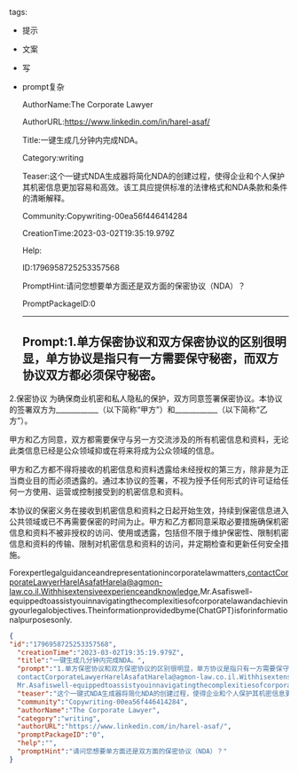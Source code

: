   tags: 
- 提示
- 文案
- 写
- prompt复杂

  AuthorName:The Corporate Lawyer

  AuthorURL:https://www.linkedin.com/in/harel-asaf/

  Title:一键生成几分钟内完成NDA。

  Category:writing

  Teaser:这个一键式NDA生成器将简化NDA的创建过程，使得企业和个人保护其机密信息更加容易和高效。该工具应提供标准的法律格式和NDA条款和条件的清晰解释。

  Community:Copywriting-00ea56f446414284

  CreationTime:2023-03-02T19:35:19.979Z

  Help:

  ID:1796958725253357568

  PromptHint:请问您想要单方面还是双方面的保密协议（NDA）？

  PromptPackageID:0

  ---

  ## Prompt:1.单方保密协议和双方保密协议的区别很明显，单方协议是指只有一方需要保守秘密，而双方协议双方都必须保守秘密。

2.保密协议
为确保商业机密和私人隐私的保护，双方同意签署保密协议。本协议的签署双方为____________（以下简称“甲方”）和____________（以下简称“乙方”）。

甲方和乙方同意，双方都需要保守与另一方交流涉及的所有机密信息和资料，无论此类信息已经是公众领域抑或在将来将成为公众领域的信息。

甲方和乙方都不得将接收的机密信息和资料透露给未经授权的第三方，除非是为正当商业目的而必须透露的。通过本协议的签署，不视为授予任何形式的许可证给任何一方使用、运营或控制接受到的机密信息和资料。

本协议的保密义务在接收到机密信息和资料之日起开始生效，持续到保密信息进入公共领域或已不再需要保密的时间为止。甲方和乙方都同意采取必要措施确保机密信息和资料不被非授权的访问、使用或透露，包括但不限于维护保密性、限制机密信息和资料的传输、限制对机密信息和资料的访问，并定期检查和更新任何安全措施。

Forexpertlegalguidanceandrepresentationincorporatelawmatters,contactCorporateLawyerHarelAsafatHarela@agmon-law.co.il.Withhisextensiveexperienceandknowledge,Mr.Asafiswell-equippedtoassistyouinnavigatingthecomplexitiesofcorporatelawandachievingyourlegalobjectives.Theinformationprovidedbyme(ChatGPT)isforinformationalpurposesonly.

  ```json
  {
  "id":"1796958725253357568",
    "creationTime":"2023-03-02T19:35:19.979Z",
    "title":"一键生成几分钟内完成NDA。",
    "prompt":"1.单方保密协议和双方保密协议的区别很明显，单方协议是指只有一方需要保守秘密，而双方协议双方都必须保守秘密。\n\n2.保密协议\n为确保商业机密和私人隐私的保护，双方同意签署保密协议。本协议的签署双方为____________（以下简称“甲方”）和____________（以下简称“乙方”）。\n\n甲方和乙方同意，双方都需要保守与另一方交流涉及的所有机密信息和资料，无论此类信息已经是公众领域抑或在将来将成为公众领域的信息。\n\n甲方和乙方都不得将接收的机密信息和资料透露给未经授权的第三方，除非是为正当商业目的而必须透露的。通过本协议的签署，不视为授予任何形式的许可证给任何一方使用、运营或控制接受到的机密信息和资料。\n\n本协议的保密义务在接收到机密信息和资料之日起开始生效，持续到保密信息进入公共领域或已不再需要保密的时间为止。甲方和乙方都同意采取必要措施确保机密信息和资料不被非授权的访问、使用或透露，包括但不限于维护保密性、限制机密信息和资料的传输、限制对机密信息和资料的访问，并定期检查和更新任何安全措施。\n\nForexpertlegalguidanceandrepresentationincorporatelawmatters,
    contactCorporateLawyerHarelAsafatHarela@agmon-law.co.il.Withhisextensiveexperienceandknowledge,
    Mr.Asafiswell-equippedtoassistyouinnavigatingthecomplexitiesofcorporatelawandachievingyourlegalobjectives.Theinformationprovidedbyme(ChatGPT)isforinformationalpurposesonly.",
    "teaser":"这个一键式NDA生成器将简化NDA的创建过程，使得企业和个人保护其机密信息更加容易和高效。该工具应提供标准的法律格式和NDA条款和条件的清晰解释。",
    "community":"Copywriting-00ea56f446414284",
    "authorName":"The Corporate Lawyer",
    "category":"writing",
    "authorURL":"https://www.linkedin.com/in/harel-asaf/",
    "promptPackageID":"0",
    "help":"",
    "promptHint":"请问您想要单方面还是双方面的保密协议（NDA）？"
  }
  ```
